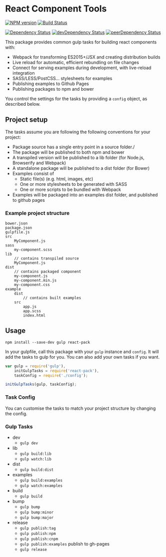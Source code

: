 # React Component Tools

[![NPM version][npm-badge]][npm] [![Build Status][travis-ci-image]][travis-ci-url]

[![Dependency Status][deps-badge]][deps]
[![devDependency Status][dev-deps-badge]][dev-deps]
[![peerDependency Status][peer-deps-badge]][peer-deps]

This package provides common gulp tasks for building react components with:

* Webpack for transforming ES2015+/JSX and creating distribution builds
* Live reload for automatic, efficient rebundling on file changes
* Connect for serving examples during development, with live-reload integration
* SASS/LESS/PostCSS... stylesheets for examples
* Publishing examples to Github Pages
* Publishing packages to npm and bower

You control the settings for the tasks by providing a `config` object, as described below.


## Project setup

The tasks assume you are following the following conventions for your project:

* Package source has a single entry point in a source folder./
* The package will be published to both npm and bower
* A transpiled version will be published to a lib folder (for Node.js, Browserify and Webpack)
* A standalone package will be published to a dist folder (for Bower)
* Examples consist of
	* Static file(s) (e.g. html, images, etc)
	* One or more stylesheets to be generated with SASS
	* One or more scripts to be bundled with Webpack
* Examples will be packaged into an examples dist folder, and published to github pages

### Example project structure

```
bower.json
package.json
gulpfile.js
src
	MyComponent.js
sass
	my-component.scss
lib
	// contains transpiled source
	MyComponent.js
dist
	// contains packaged component
    my-component.js
    my-component.min.js
    my-component.css
example
	dist
		// contains built examples
	src
		app.js
		app.scss
		index.html
```

## Usage

```
npm install --save-dev gulp react-pack
```

In your gulpfile, call this package with your `gulp` instance and `config`. It will add the tasks to gulp for you. You can also add your own tasks if you want.

```js
var gulp = require('gulp'),
	initGulpTasks = require('react-pack'),
	taskConfig = require('./config');

initGulpTasks(gulp, taskConfig);
```

### Task Config

You can customise the tasks to match your project structure by changing the config.

### Gulp Tasks

* dev
  * `gulp dev`
* lib
  * `gulp build:lib`
  * `gulp watch:lib`
* dist
  * `gulp build:dist`
* examples
  * `gulp build:examples`
  * `gulp watch:examples`
* build
  * `gulp build`
* bump
  * `gulp bump`
  * `gulp bump:minor`
  * `gulp bump:major`
* release
  * `gulp publish:tag`
  * `gulp publish:npm`
  * `gulp publish:cnpm`
  * `gulp publish:examples` publish to gh-pages
  * `gulp release`


[npm-badge]: http://badge.fury.io/js/react-pack.svg
[npm]: http://badge.fury.io/js/react-pack

[deps-badge]: https://david-dm.org/luqin/react-pack.svg
[deps]: https://david-dm.org/luqin/react-pack

[dev-deps-badge]: https://david-dm.org/luqin/react-pack/dev-status.svg
[dev-deps]: https://david-dm.org/luqin/react-pack#info=devDependencies

[peer-deps-badge]: https://david-dm.org/luqin/react-pack/peer-status.svg
[peer-deps]: https://david-dm.org/luqin/react-pack#info=peerDependencies 

[travis-ci-image]: https://travis-ci.org/luqin/react-pack.svg
[travis-ci-url]: https://travis-ci.org/luqin/react-pack
